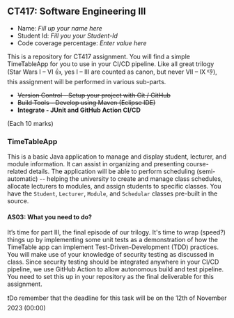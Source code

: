 ## CT417: Software Engineering III
* Name: _Fill up your name here_
* Student Id: _Fill you your Student-Id_
* Code coverage percentage: _Enter value here_

This is a repository for CT417 assignment. You will find a simple TimeTableApp for you to use in your CI/CD pipeline. Like all great trilogy (Star Wars I – VI :+1:, yes I – III are counted as canon, but never VII – IX :-1:), this assignment will be performed in various sub-parts. 

* ~~Version Control - Setup your project with Git / GitHub~~ 
* ~~Build Tools - Develop using Maven (Eclipse IDE)~~
* __Integrate - JUnit and GitHub Action CI/CD__

(Each 10 marks)

### TimeTableApp
This is a basic Java application to manage and display student, lecturer, and module information. It can assist in organizing and presenting course-related details. The application will be able to perform scheduling (semi-automatic) -- helping the university to create and manage class schedules, allocate lecturers to modules, and assign students to specific classes. You have the `Student`, `Lecturer`, `Module`, and `Schedular` classes pre-built in the source.

#### AS03: What you need to do?  
It’s time for part III, the final episode of our trilogy. It's time to wrap (speed?) things up by implementing some unit tests as a demonstration of how the TimeTable app can implement Test-Driven-Development (TDD) practices.  You will make use of your knowledge of security testing as discussed in class. Since security testing should be integrated anywhere in your CI/CD pipeline, we use GitHub Action to allow autonomous build and test pipeline. You need to set this up in your repository as the final deliverable for this assignment.

❗Do remember that the deadline for this task will be on the 12th of November 2023 (00:00)
